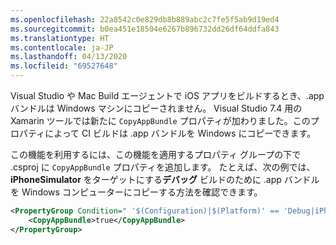 ```yaml
---
ms.openlocfilehash: 22a8542c0e829db8b889abc2c7fe5f5ab9d19ed4
ms.sourcegitcommit: b0ea451e18504e6267b896732dd26df64ddfa843
ms.translationtype: HT
ms.contentlocale: ja-JP
ms.lasthandoff: 04/13/2020
ms.locfileid: "69527648"
---
```


Visual Studio や Mac Build エージェントで iOS アプリをビルドするとき、.app バンドルは Windows マシンにコピーされません。 Visual Studio 7.4 用の Xamarin ツールでは新たに `CopyAppBundle` プロパティが加わりました。このプロパティによって CI ビルドは .app バンドルを Windows にコピーできます。

この機能を利用するには、この機能を適用するプロパティ グループの下で .csproj に `CopyAppBundle` プロパティを追加します。 たとえば、次の例では、**iPhoneSimulator** をターゲットにする**デバッグ** ビルドのために .app バンドルを Windows コンピューターにコピーする方法を確認できます。

```xml
<PropertyGroup Condition=" '$(Configuration)|$(Platform)' == 'Debug|iPhoneSimulator' ">
    <CopyAppBundle>true</CopyAppBundle>
</PropertyGroup>
```
